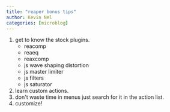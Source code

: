 ```yaml
---
title: "reaper bonus tips"
author: Kevin Nel
categories: [microblog]
---
```


1. get to know the stock plugins.
    - reacomp
    - reaeq
    - reaxcomp
    - js wave shaping distortion
    - js master limiter
    - js filters
    - js saturator
2. learn custom actions.
3. don't waste time in menus just search for it in the action list.
4. customize!
